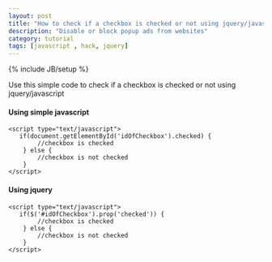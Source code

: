 ```yaml
---
layout: post
title: "How to check if a checkbox is checked or not using jquery/javascript"
description: "Disable or block popup ads from websites"
category: tutorial
tags: [javascript , hack, jquery]
---
```

{% include JB/setup %}

Use this simple code to check if a checkbox is checked or not using jquery/javascript

#### Using simple javascript

	<script type="text/javascript">
	   if(document.getElementById('idOfCheckbox').checked) {
			//checkbox is checked
		} else {
			//checkbox is not checked
		}
	</script>
	
	
#### Using jquery


	<script type="text/javascript">
	   if($('#idOfCheckbox').prop('checked')) {
			//checkbox is checked
		} else {
			//checkbox is not checked
		}
	</script>